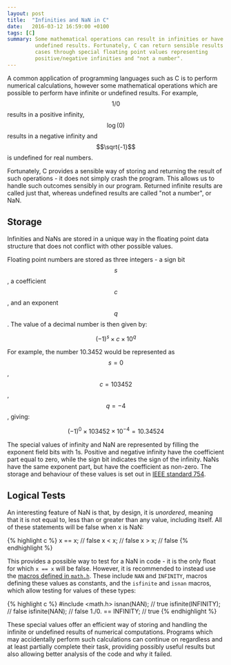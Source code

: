 ```yaml
---
layout: post
title:  "Infinities and NaN in C"
date:   2016-03-12 16:59:00 +0100
tags: [C]
summary: Some mathematical operations can result in infinities or have
         undefined results. Fortunately, C can return sensible results in these
         cases through special floating point values representing
         positive/negative infinities and "not a number".
---
```


A common application of programming languages such as C is to perform numerical
calculations, however some mathematical operations which are possible to
perform have infinite or undefined results. For example, $$1/0$$ results in a
positive infinity, $$\log(0)$$ results in a negative infinity and $$\sqrt{-1}$$
is undefined for real numbers.

Fortunately, C provides a sensible way of storing and returning the result of
such operations - it does not simply crash the program. This allows us to
handle such outcomes sensibly in our program. Returned infinite results are
called just that, whereas undefined results are called "not a number", or NaN.

## Storage

Infinities and NaNs are stored in a unique way in the floating point data
structure that does not conflict with other possible values.

Floating point numbers are stored as three integers - a sign bit $$s$$, a
coefficient $$c$$, and an exponent $$q$$. The value of a decimal number is then
given by:

$$ (-1)^s \times c \times 10^q $$

For example, the number 10.3452 would be represented as $$s=0$$, $$c=103452$$,
$$q=-4$$, giving:

$$ (-1)^0 \times 103452 \times 10^{-4} = 10.34524 $$

The special values of infinity and NaN are represented by filling the exponent
field bits with 1s. Positive and negative infinity have the coefficient part
equal to zero, while the sign bit indicates the sign of the infinity. NaNs have
the same exponent part, but have the coefficient as non-zero. The storage and
behaviour of these values is set out in [IEEE standard 754][IEEE 754].

## Logical Tests

An interesting feature of NaN is that, by design, it is _unordered_, meaning
that it is not equal to, less than or greater than any value, including itself.
All of these statements will be false when x is NaN:

{% highlight c %}
x == x; // false
x < x;  // false
x > x;  // false
{% endhighlight %}

This provides a possible way to test for a NaN in code - it is the only float
for which `x == x` will be false. However, it is recommended to instead use the
[macros defined in `math.h`][GNU special]. These include `NAN` and `INFINITY`,
macros defining these values as constants, and the `isfinite` and `isnan`
macros, which allow testing for values of these types:

{% highlight c %}
#include <math.h>
isnan(NAN);         // true
isfinite(INFINITY); // false
isfinite(NAN);      // false
1./0. == INFINITY;  // true
{% endhighlight %}

These special values offer an efficient way of storing and handling the
infinite or undefined results of numerical computations. Programs which may
accidentally perform such calculations can continue on regardless and at least
partially complete their task, providing possibly useful results but also
allowing better analysis of the code and why it failed.

[IEEE 754]: https://en.wikipedia.org/wiki/IEEE_floating_point
[GNU special]: http://www.gnu.org/software/libc/manual/html_node/Infinity-and-NaN.html
